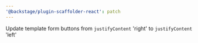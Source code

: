 ```yaml
---
'@backstage/plugin-scaffolder-react': patch
---
```


Update template form buttons from `justifyContent` 'right' to `justifyContent` 'left'
